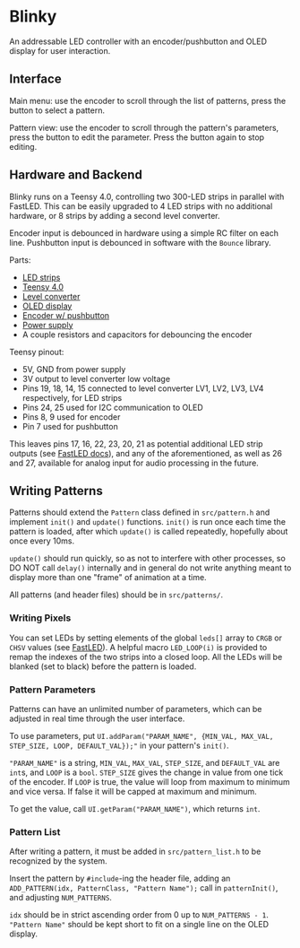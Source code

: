 # Blinky

An addressable LED controller with an encoder/pushbutton and OLED display for user interaction.


## Interface

Main menu: use the encoder to scroll through the list of patterns, press the button to select a pattern.

Pattern view: use the encoder to scroll through the pattern's parameters, press the button to edit the parameter. Press the button again to stop editing.


## Hardware and Backend

Blinky runs on a Teensy 4.0, controlling two 300-LED strips in parallel with FastLED.
This can be easily upgraded to 4 LED strips with no additional hardware, or 8 strips by adding a second level converter.

Encoder input is debounced in hardware using a simple RC filter on each line.
Pushbutton input is debounced in software with the `Bounce` library.

Parts:

- [LED strips](https://amzn.com/B07BH37JGC)
- [Teensy 4.0](https://www.pjrc.com/store/teensy40.html)
- [Level converter](https://amzn.com/B07LG646VS)
- [OLED display](https://amzn.com/B00O2LLT30)
- [Encoder w/ pushbutton](https://amzn.com/B07DM2YMT4)
- [Power supply](https://amzn.com/B07TSKK4FR)
- A couple resistors and capacitors for debouncing the encoder

Teensy pinout:
- 5V, GND from power supply
- 3V output to level converter low voltage
- Pins 19, 18, 14, 15 connected to level converter LV1, LV2, LV3, LV4 respectively, for LED strips
- Pins 24, 25 used for I2C communication to OLED
- Pins 8, 9 used for encoder
- Pin 7 used for pushbutton

This leaves pins 17, 16, 22, 23, 20, 21 as potential additional LED strip outputs (see [FastLED docs](https://github.com/FastLED/FastLED/wiki/Parallel-Output#parallel-output-on-the-teensy-4)),
and any of the aforementioned, as well as 26 and 27, available for analog input for audio processing in the future.


## Writing Patterns

Patterns should extend the `Pattern` class defined in `src/pattern.h` and implement `init()` and `update()` functions.
`init()` is run once each time the pattern is loaded, after which `update()` is called repeatedly, hopefully about once every 10ms.

`update()` should run quickly, so as not to interfere with other processes, so DO NOT call `delay()` internally and in general do not write anything meant to display more than one "frame" of animation at a time.

All patterns (and header files) should be in `src/patterns/`.

### Writing Pixels

You can set LEDs by setting elements of the global `leds[]` array to `CRGB` or `CHSV` values (see [FastLED](https://github.com/FastLED/FastLED/wiki/Pixel-reference)).
A helpful macro `LED_LOOP(i)` is provided to remap the indexes of the two strips into a closed loop.
All the LEDs will be blanked (set to black) before the pattern is loaded.

### Pattern Parameters

Patterns can have an unlimited number of parameters, which can be adjusted in real time through the user interface.

To use parameters, put `UI.addParam("PARAM_NAME", {MIN_VAL, MAX_VAL, STEP_SIZE, LOOP, DEFAULT_VAL});"` in your pattern's `init()`.

`"PARAM_NAME"` is a string, `MIN_VAL`, `MAX_VAL`, `STEP_SIZE`, and `DEFAULT_VAL` are `int`s, and `LOOP` is a `bool`.
`STEP_SIZE` gives the change in value from one tick of the encoder. 
If `LOOP` is true, the value will loop from maximum to minimum and vice versa. If false it will be capped at maximum and minimum.

To get the value, call `UI.getParam("PARAM_NAME")`, which returns `int`.

### Pattern List

After writing a pattern, it must be added in `src/pattern_list.h` to be recognized by the system.

Insert the pattern by `#include`-ing the header file, adding an `ADD_PATTERN(idx, PatternClass, "Pattern Name");` call in `patternInit()`, and adjusting `NUM_PATTERNS`.

`idx` should be in strict ascending order from 0 up to `NUM_PATTERNS - 1`.
`"Pattern Name"` should be kept short to fit on a single line on the OLED display.

